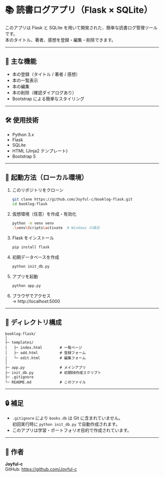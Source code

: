 
# 📚 読書ログアプリ（Flask × SQLite）

このアプリは Flask と SQLite を用いて開発された、簡単な読書ログ管理ツールです。  
本のタイトル、著者、感想を登録・編集・削除できます。

---

## 📌 主な機能

- 本の登録（タイトル / 著者 / 感想）
- 本の一覧表示
- 本の編集
- 本の削除（確認ダイアログあり）
- Bootstrap による簡単なスタイリング

---

## 🛠 使用技術

- Python 3.x
- Flask
- SQLite
- HTML (Jinja2 テンプレート)
- Bootstrap 5

---

## 🚀 起動方法（ローカル環境）

1. このリポジトリをクローン  
   ```bash
   git clone https://github.com/Joyful-c/booklog-flask.git
   cd booklog-flask
   ```

2. 仮想環境（任意）を作成・有効化  
   ```bash
   python -m venv venv
   .\venv\Scripts\activate  # Windows の場合
   ```

3. Flask をインストール  
   ```bash
   pip install flask
   ```

4. 初期データベースを作成  
   ```bash
   python init_db.py
   ```

5. アプリを起動  
   ```bash
   python app.py
   ```

6. ブラウザでアクセス  
   → http://localhost:5000

---

## 📁 ディレクトリ構成

```
booklog-flask/
│
├─ templates/
│   ├─ index.html        # 一覧ページ
│   ├─ add.html          # 登録フォーム
│   └─ edit.html         # 編集フォーム
│
├─ app.py                # メインアプリ
├─ init_db.py            # 初期DB作成スクリプト
├─ .gitignore
└─ README.md             # このファイル
```

---

## 🔒 補足

- `.gitignore` により `books.db` は Git に含まれていません。  
  初回実行時に `python init_db.py` で自動作成されます。
- このアプリは学習・ポートフォリオ目的で作成されています。

---

## 👤 作者

**Joyful-c**  
GitHub: https://github.com/Joyful-c
